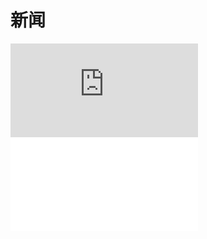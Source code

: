 # 新闻


<iframe src="https://tv.cctv.com/2022/05/25/VIDEcqtYPnRJaMUpILZn78yX220525.shtml?spm=C94212.P4YnMod9m2uD.EfOoEZcMXuiv.9 scrolling="no" border="0" frameborder="no" framespacing="0" allowfullscreen="true"> </iframe>

<iframe src="//player.bilibili.com/player.html?aid=341912451&bvid=BV1U94y1U7x4&cid=729198834&page=1" scrolling="no" border="0" frameborder="no" framespacing="0" allowfullscreen="true"> </iframe>
